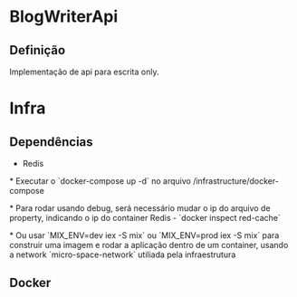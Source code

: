 # BlogWriterApi


## Definição

Implementação de api para escrita only.



# Infra

## Dependências

 - Redis
    
<p>* Executar o `docker-compose up -d` no arquivo /infrastructure/docker-compose</p>

<p>* Para rodar usando debug, será necessário mudar o ip do arquivo de property, indicando o ip do container Redis - `docker inspect red-cache`</p>

<p>* Ou usar `MIX_ENV=dev iex -S mix` ou `MIX_ENV=prod iex -S mix` para construir uma imagem e rodar a aplicação dentro de um container, usando a network `micro-space-network` utiliada pela infraestrutura </p>

## Docker



